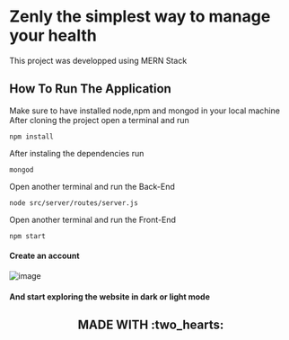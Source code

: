 # Zenly the simplest way to manage your health

This project was developped using MERN Stack  

## How To Run The Application

Make sure to have installed node,npm and mongod in your local machine <br/>
After cloning the project open a terminal and run <br/>
```
npm install
```
After instaling the dependencies run 
```
mongod
```
Open another terminal and run the Back-End
```
node src/server/routes/server.js
```
Open another terminal and run the Front-End
```
npm start

```
#### Create an account 
![image](https://user-images.githubusercontent.com/95488122/167317556-f29ee49f-ce4e-490e-b9a4-11f5ef85c863.png)

#### And start exploring the website in dark or light mode 

<h2 align="center">
    MADE WITH :two_hearts:
</h2>

